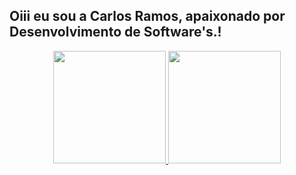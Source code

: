 ##  Oiii eu sou a Carlos Ramos, apaixonado por Desenvolvimento de Software's.!
<div align="center">
  <a href="https://github.com/Carllos1/Carllos1">
  <img height="180em" src="https://github-readme-stats.vercel.app/api?username=Carllos1&show_icons=true&theme=drak&include_all_commits=true&count_private=true"/>
  <img height="180em" src="https://github-readme-stats.vercel.app/api/top-langs/?username=Carllos1&layout=compact&langs_count=7&theme=drak"/>
</div>

<!---
<h1 align="center">Oi👋, Eu sou Carlos Eduardo da Silva Ramos</h1>
<h3 align="center">Apaixonado por Desenvolvimento de Software's.</h3>

- 🔭 Atualmente estou trabalhando em manutenção de Software de Venda PDV

- 🌱 Atualmente estou aprendendo Java e Python

- 💬 Me pergunte sobre C, C++, SQL ,Excel e Java

- 📫 Você me acha carllos.ramosdasilva@gmail.com 

- 📄 Formado em Sistema da Informação. [https://www.linkedin.com/in/carlos-eduardo-da-silva-ramos-b42795115/](https://www.linkedin.com/in/carlos-eduardo-da-silva-ramos-b42795115 /)

<h3 align="left">Conecte-se comigo:</h3>
<p align="left">
<a href="https://linkedin.com/in/https://www.linkedin.com/in/carlos-eduardo-da-silva-ramos-b42795115/" target="blank"><img align= "center" src="https://raw.githubusercontent.com/rahuldkjain/github-profile-readme-generator/master/src/images/icons/Social/linked-in-alt.svg" alt="https:/ /www.linkedin.com/in/carlos-eduardo-da-silva-ramos-b42795115/" height="30" width="40" /></a>
</p>

<h3 align="left"> Idiomas e ferramentas:</h3>
<p align="left"> <a href="https://www.cprogramming.com/" target="_blank" rel="noreferrer"> <img src="https://raw.githubusercontent.com/ devicons/devicon/master/icons/c/c-original.svg" alt="c" width="40" height="40"/> </a> <a href="https://www.w3schools. com/cpp/" target="_blank" rel="noreferrer"> <img src="https://raw.githubusercontent.com/devicons/devicon/master/icons/cplusplus/cplusplus-original.svg" alt=" cplusplus" width="40" height="40"/> </a> <a href="https://www.docker.com/" target="_blank" rel="noreferrer"> <img src=" https://raw.githubusercontent.com/devicons/devicon/master/icons/docker/docker-original-wordmark.svg" alt="docker" width="40" height="40"/> </a> <a href ="https://www.java.com" target="_blank" rel="noreferrer"> <img src="https://raw.githubusercontent.com/devicons/devicon/master/icons/java/java- original.svg" alt="java" width="40" height="40"/> </a> <a href="https://www.linux.org/" target="_blank" rel="noreferrer "> <img src="https://raw.githubusercontent.com/devicons/devicon/master/icons/linux/linux-original.svg" alt="linux" width="40" height="40"/> </a><a href="https://www.microsoft.com/en-us/sql-server" target="_blank" rel="noreferrer"> <img src="https://www.svgrepo.com/show /303229/microsoft-sql-server-logo.svg" alt="mssql" width="40" height="40"/> </a> <a href="https://nodejs.org" target=" _blank" rel="noreferrer"> <img src="https://raw.githubusercontent.com/devicons/devicon/master/icons/nodejs/nodejs-original-wordmark.svg" alt="nodejs" width="40 " height="40"/> </a> <a href="https://www.oracle.com/" target="_blank" rel="noreferrer"> <img src="https://raw. githubusercontent.com/devicons/devicon/master/icons/oracle/oracle-original.svg" alt="oracle" width="40" height="40"/> </a> <a href="https://www. postgresql.org" target="_blank" rel="noreferrer"> <img src="https://raw.githubusercontent.com/devicons/devicon/master/icons/postgresql/postgresql-original-wordmark.svg" alt= "postgresql" width="40" height="40"/> </a> <a href="https://www.python.org" target="_blank" rel="noreferrer"> <img src=" https://raw.githubusercontent.com/devicons/devicon/master/icons/python/python-original.svg" alt="python" width="40" height="40"/> </a><a href="https://www.selenium.dev" target="_blank" rel="noreferrer"> <img src="https://raw.githubusercontent.com/detain/svg-logos/780f25886640cef088af994181646db2f6b1a3f8/svg /selenium-logo.svg" alt="selenium" width="40" height="40"/> </a> </p>

<p><img align="center" src="https://github-readme-stats.vercel.app/api/top-langs?username=carllos1&show_icons=true&locale=en&layout=compact" alt="carllos1" /> </p>


- 👋 Hi, I’m @Carllos1
- 👀 I’m interested in ...
- 🌱 I’m currently learning ...
- 💞️ I’m looking to collaborate on ...
- 📫 How to reach me ...


Carllos1/Carllos1 is a ✨ special ✨ repository because its `README.md` (this file) appears on your GitHub profile.
You can click the Preview link to take a look at your changes.
--->
